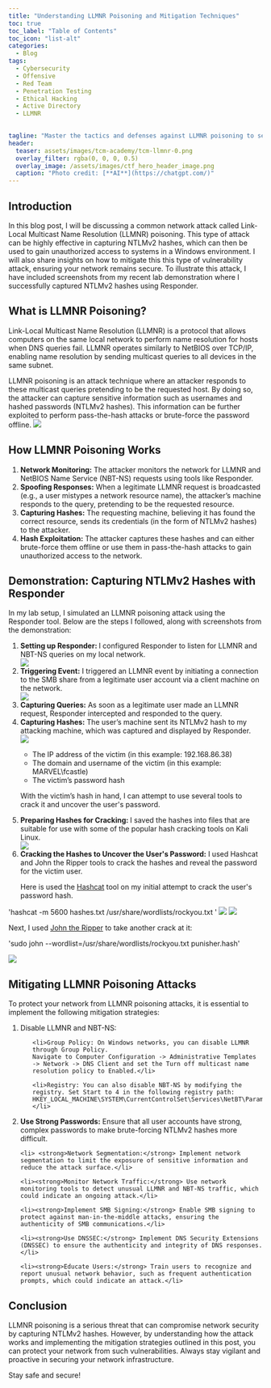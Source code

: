 ```yaml
---
title: "Understanding LLMNR Poisoning and Mitigation Techniques"
toc: true
toc_label: "Table of Contents"
toc_icon: "list-alt"
categories:
  - Blog
tags:
  - Cybersecurity
  - Offensive
  - Red Team
  - Penetration Testing
  - Ethical Hacking
  - Active Directory
  - LLMNR

 
tagline: "Master the tactics and defenses against LLMNR poisoning to secure your network."
header:
  teaser: assets/images/tcm-academy/tcm-llmnr-0.png
  overlay_filter: rgba(0, 0, 0, 0.5)
  overlay_image: /assets/images/ctf_hero_header_image.png
  caption: "Photo credit: [**AI**](https://chatgpt.com/)"
---
```



## Introduction
In this blog post, I will be discussing a common network attack called Link-Local Multicast Name Resolution (LLMNR) poisoning. This type of attack can be highly effective in capturing NTLMv2 hashes, which can then be used to gain unauthorized access to systems in a Windows environment. I will also share insights on how to mitigate this this type of vulnerability attack, ensuring your network remains secure. To illustrate this attack, I have included screenshots from my recent lab demonstration where I successfully captured NTLMv2 hashes using Responder.

## What is LLMNR Poisoning?
Link-Local Multicast Name Resolution (LLMNR) is a protocol that allows computers on the same local network to perform name resolution for hosts when DNS queries fail. LLMNR operates similarly to NetBIOS over TCP/IP, enabling name resolution by sending multicast queries to all devices in the same subnet.

LLMNR poisoning is an attack technique where an attacker responds to these multicast queries pretending to be the requested host. By doing so, the attacker can capture sensitive information such as usernames and hashed passwords (NTLMv2 hashes). This information can be further exploited to perform pass-the-hash attacks or brute-force the password offline.
<img src="/assets/images/tcm-academy/tcm-llmnr-1.png">

## How LLMNR Poisoning Works
<ol>
<li> <strong>Network Monitoring:</strong> The attacker monitors the network for LLMNR and NetBIOS Name Service (NBT-NS) requests using tools like Responder.</li>

<li><strong>Spoofing Responses:</strong> When a legitimate LLMNR request is broadcasted (e.g., a user mistypes a network resource name), the attacker’s machine responds to the query, pretending to be the requested resource.</li>

<li><strong>Capturing Hashes:</strong> The requesting machine, believing it has found the correct resource, sends its credentials (in the form of NTLMv2 hashes) to the attacker.</li>

<li><strong>Hash Exploitation:</strong> The attacker captures these hashes and can either brute-force them offline or use them in pass-the-hash attacks to gain unauthorized access to the network.</li>

</ol>

## Demonstration: Capturing NTLMv2 Hashes with Responder
In my lab setup, I simulated an LLMNR poisoning attack using the Responder tool. Below are the steps I followed, along with screenshots from the demonstration:
<ol>
<li><strong>Setting up Responder: </strong>I configured Responder to listen for LLMNR and NBT-NS queries on my local network.</li>

<img src="/assets/images/tcm-academy/llmnr-capture-ntlmv2hash-1.png">

<li><strong>Triggering Event:</strong> I triggered an LLMNR event by initiating a connection to the SMB share from a legitimate user account via a client machine on the network. </li>

<img src="/assets/images/tcm-academy/llmnr-capture-ntlmv2hash-3.png">

<li><strong>Capturing Queries:</strong> As soon as a legitimate user made an LLMNR request, Responder intercepted and responded to the query.</li>


<li><strong>Capturing Hashes:</strong> The user’s machine sent its NTLMv2 hash to my attacking machine, which was captured and displayed by Responder.</li>

<img src="/assets/images/tcm-academy/llmnr-capture-ntlmv2hash-4.png">
<ul>
  <li>The IP address of the victim (in this example: 192.168.86.38)</li>
  <li>The domain and username of the victim (in this example: MARVEL\fcastle)</li>
  <li>The victim’s password hash</li>
</ul>

With the victim’s hash in hand, I can attempt to use several tools to crack it and uncover the user's password. </br>

<li> <strong>Preparing Hashes for Cracking: </strong> I saved the hashes into files that are suitable for use with some of the popular hash cracking tools on Kali Linux. 
</li>

<img src="/assets/images/tcm-academy/llmnr-capture-ntlmv2hash-5.png">


<li> <strong>Cracking the Hashes to Uncover the User's Password:</strong>  I used Hashcat and John the Ripper tools to crack the hashes and reveal the password for the victim user. 
</li>

Here is used the <a href="https://hashcat.net/hashcat/">Hashcat</a> tool on my initial attempt to crack the user's password hash.
</ol>
'hashcat -m 5600 hashes.txt /usr/share/wordlists/rockyou.txt '

<img src="/assets/images/tcm-academy/llmnr-capture-ntlmv2hash-6.png">

<img src="/assets/images/tcm-academy/llmnr-capture-ntlmv2hash-8.png">

Next, I used <a href=" "> John the Ripper</a> to take another crack at it:

'sudo john --wordlist=/usr/share/wordlists/rockyou.txt punisher.hash'


<img src="/assets/images/tcm-academy/llmnr-capture-ntlmv2hash-7.png">






## Mitigating LLMNR Poisoning Attacks

To protect your network from LLMNR poisoning attacks, it is essential to implement the following mitigation strategies:
<ol>
  <li>Disable LLMNR and NBT-NS:</li>
<ul>

    <li>Group Policy: On Windows networks, you can disable LLMNR through Group Policy. 
    Navigate to Computer Configuration -> Administrative Templates -> Network -> DNS Client and set the Turn off multicast name resolution policy to Enabled.</li>

    <li>Registry: You can also disable NBT-NS by modifying the registry. Set Start to 4 in the following registry path: HKEY_LOCAL_MACHINE\SYSTEM\CurrentControlSet\Services\NetBT\Parameters\Interfaces.</li>
</ul>
    <li><strong> Use Strong Passwords:</strong> Ensure that all user accounts have strong, complex passwords to make brute-forcing NTLMv2 hashes more difficult.</li>

    <li> <strong>Network Segmentation:</strong> Implement network segmentation to limit the exposure of sensitive information and reduce the attack surface.</li>

    <li><strong>Monitor Network Traffic:</strong> Use network monitoring tools to detect unusual LLMNR and NBT-NS traffic, which could indicate an ongoing attack.</li>

    <li><strong>Implement SMB Signing:</strong> Enable SMB signing to protect against man-in-the-middle attacks, ensuring the authenticity of SMB communications.</li>

    <li><strong>Use DNSSEC:</strong> Implement DNS Security Extensions (DNSSEC) to ensure the authenticity and integrity of DNS responses.</li>

    <li><strong>Educate Users:</strong> Train users to recognize and report unusual network behavior, such as frequent authentication prompts, which could indicate an attack.</li>

</ol>

## Conclusion
LLMNR poisoning is a serious threat that can compromise network security by capturing NTLMv2 hashes. However, by understanding how the attack works and implementing the mitigation strategies outlined in this post, you can protect your network from such vulnerabilities. Always stay vigilant and proactive in securing your network infrastructure.

Stay safe and secure!